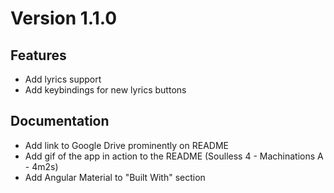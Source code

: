 
# Version 1.1.0

## Features
* Add lyrics support
* Add keybindings for new lyrics buttons

## Documentation
* Add link to Google Drive prominently on README 
* Add gif of the app in action to the README (Soulless 4 - Machinations A - 4m2s)
* Add Angular Material to "Built With" section
